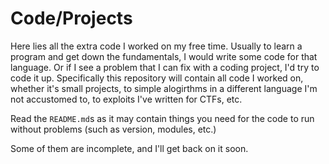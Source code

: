 # Code/Projects

Here lies all the extra code I worked on my free time. Usually to learn a program and get down the fundamentals, I would write some code for that language. Or if I see a problem that I can fix with a coding project, I'd try to code it up. Specifically this repository will contain all code I worked on, whether it's small projects, to simple alogirthms in a different language I'm not accustomed to, to exploits I've written for CTFs, etc. 

Read the ```README.md```s as it may contain things you need for the code to run without problems (such as version, modules, etc.)

Some of them are incomplete, and I'll get back on it soon.
